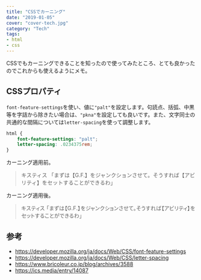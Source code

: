 ```yaml
---
title: "CSSでカーニング"
date: "2019-01-05"
cover: "cover-tech.jpg"
category: "Tech"
tags:
- html
- css
---
```


CSSでもカーニングできることを知ったので使ってみたところ、とても良かったのでこれからも使えるようにメモ。

## CSSプロパティ
`font-feature-settings`を使い、値に`"palt"`を設定します。句読点、括弧、中黒等を字詰から除きたい場合は、`"pkna"`を設定しても良いです。また、文字同士の共通的な間隔については`letter-spacing`を使って調整します。

```css
html {
    font-feature-settings: "palt";
    letter-spacing: .0234375rem;
}
```

カーニング適用前。
<blockquote>
<p style='font-feature-settings:normal;letter-spacing:normal;'>キスティス
「まずは【G.F.】をジャンクションさせて。そうすれば【アビリティ】をセットすることができるわ」</p>
</blockquote>

カーニング適用後。
<blockquote>
<p style='font-feature-settings:"palt";letter-spacing:.0234375rem;'>キスティス
「まずは【G.F.】をジャンクションさせて。そうすれば【アビリティ】をセットすることができるわ」</p>
</blockquote>

## 参考
- https://developer.mozilla.org/ja/docs/Web/CSS/font-feature-settings
- https://developer.mozilla.org/ja/docs/Web/CSS/letter-spacing
- https://www.bricoleur.co.jp/blog/archives/3588
- https://ics.media/entry/14087
